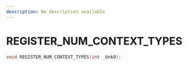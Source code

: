 ```yaml
---
description: No description available 
---
```


# REGISTER_NUM_CONTEXT_TYPES

```cpp
void REGISTER_NUM_CONTEXT_TYPES(int _Unk0);
```